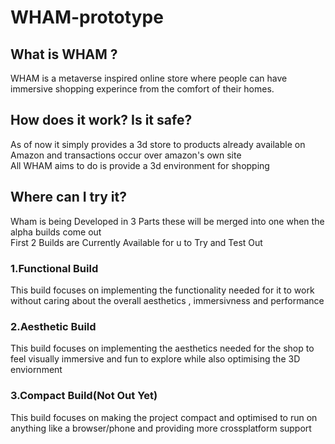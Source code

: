 # WHAM-prototype  
## What is WHAM ?  
WHAM is a metaverse inspired online store where people can have immersive shopping experince from the comfort of their homes.  
  
## How does it work? Is it safe?  
As of now it simply provides a 3d store to products already available on Amazon and transactions occur over amazon's own site  
All WHAM aims to do is provide a 3d environment for shopping 
  
## Where can I try it?  
Wham is being Developed in 3 Parts these will be merged into one when the alpha builds come out  
First 2 Builds are Currently Available for u to Try and Test Out  
### 1.Functional Build  
This build focuses on implementing the functionality needed for it to work without caring about the overall aesthetics , immersivness and performance
### 2.Aesthetic Build
This build focuses on implementing the aesthetics needed for the shop to feel visually immersive and fun to explore while also optimising the 3D enviornment 
### 3.Compact Build(Not Out Yet)
This build focuses on making the project compact and optimised to run on anything like a browser/phone and providing more crossplatform support
